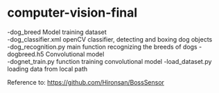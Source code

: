 # computer-vision-final

-dog_breed                     Model training dataset  
-dog_classifier.xml            openCV classifier, detecting and boxing dog objects   
-dog_recognition.py            main function recognizing the breeds of dogs 
-dogbreed.h5     		     Convolutional model  
-dognet_train.py               function training convolutional model 
-load_dataset.py               loading data from local path    

Reference to: https://github.com/Hironsan/BossSensor

